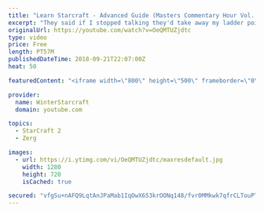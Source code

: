 ```yaml
---
title: "Learn Starcraft - Advanced Guide (Masters Commentary Hour Vol. 1)"
excerpt: "They said if I stopped talking they'd take away my ladder points. Next one I upload will have more terran/toss blame RNGesus."
originalUrl: https://youtube.com/watch?v=OeQMTUZjdtc
type: video
price: Free
length: PT57M
publishedDateTime: 2018-09-21T22:07:00Z
heat: 50

featuredContent: "<iframe width=\"800\" height=\"500\" frameborder=\"0\" src=\"https://www.youtube.com/embed/OeQMTUZjdtc\" allow=\"accelerometer; autoplay; encrypted-media; gyroscope; picture-in-picture\" allowfullscreen></iframe>"

provider:
  name: WinterStarcraft
  domain: youtube.com

topics:
  - StarCraft 2
  - Zerg

images:
  - url: https://i.ytimg.com/vi/OeQMTUZjdtc/maxresdefault.jpg
    width: 1280
    height: 720
    isCached: true

secured: "vfgSu+nAFQ9LqtAnJPaMab1IqOwX653krOONq148/fvr0MMkwk7qfrCLTouPTb4yVkeWAMJ+U58pk42bkxN+7J/ZWZWPX/25Qn1xsfQhlbFL7UCFk26DmOAARk9R9g3CEetHOwrxWIp9RD35/hGYpjzLHoTUgrjLOAaWivY330WL5jy8ckyvG/BT4mjNHevvTI4uf24EAOn9XSH8cjhK5qHb6bVY62Y8ofugVn9s5P92msbA+xVS14CVRgWF3R3GS/DbaimazGEhvkX+jEM9vZP8iUGSMEmVCRYZR0bqLg9p3iCI3r+RrApvjWnoDay5y7M37cbkjGWWwlH/6jtltOzsKfZdi90J5AVL0bDSEO7CdJwSX3KPTng+ajzDbVeTg+2y/o2DRU5Zffjs/nZ6OOegQfv4td46qXOVb4QpXVs=;dNLVt0FhpXtF/osUdvEQyA=="
---
```


